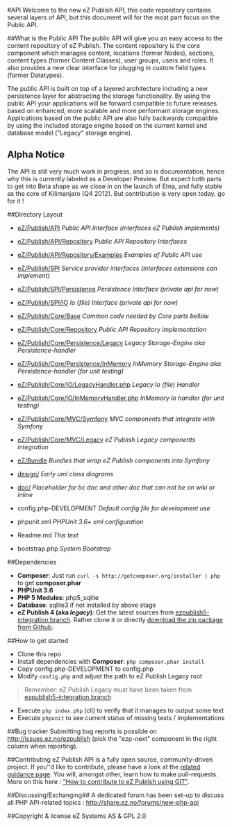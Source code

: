 #API
Welcome to the new eZ Publish API, this code repository contains several layers of API, but this document will for the most part focus on the Public API.

##What is the Public API
The public API will give you an easy access to the content repository of eZ Publish. The content repository is the core component which manages content, locations (former Nodes), sections, content types (former Content Classes), user groups, users and roles. It also provides a new clear interface for plugging in custom field types (former Datatypes).

The public API is built on top of a layered architecture including a new persistence layer for abstracting the storage functionality. By using the public API your applications will be forward compatible to future releases based on enhanced, more scalable and more performant storage engines. Applications based on the public API are also fully backwards compatible by using the included storage engine based on the current kernel and database model ("Legacy" storage engine).

## Alpha Notice
The API is still very much work in progress, and so is documentation, hence why this is currently labeled as a Developer Preview. But expect both parts to get into Beta shape as we close in on the launch of Etna, and fully stable as the core of Kilimanjaro (Q4 2012). But contribution is very open today, go for it !

##Directory Layout
* [eZ/Publish/API](/ezsystems/ezp-next/tree/master/eZ/Publish/API/)  *Public API Interface (interfaces eZ Publish implements)*
* [eZ/Publish/API/Repository](/ezsystems/ezp-next/tree/master/eZ/Publish/API/Repository/)  *Public API Repository Interfaces*
* [eZ/Publish/API/Repository/Examples](/ezsystems/ezp-next/tree/master/eZ/Publish/API/Repository/Examples/)  *Examples of Public API use*

* [eZ/Publish/SPI](/ezsystems/ezp-next/tree/master/eZ/Publish/SPI/)  *Service provider interfaces (interfaces extensions can implement)*
* [eZ/Publish/SPI/Persistence](/ezsystems/ezp-next/tree/master/eZ/Publish/SPI/Persistence/)  *Persistence Interface (private api for now)*
* [eZ/Publish/SPI/IO](/ezsystems/ezp-next/tree/master/eZ/Publish/SPI/IO/)  *Io (file) Interface (private api for now)*

* [eZ/Publish/Core/Base](/ezsystems/ezp-next/tree/master/eZ/Publish/Core/Base/)  *Common code needed by Core parts bellow*
* [eZ/Publish/Core/Repository](/ezsystems/ezp-next/tree/master/eZ/Publish/Core/Repository/)  *Public API Repository implementation*
* [eZ/Publish/Core/Persistence/Legacy](/ezsystems/ezp-next/tree/master/eZ/Publish/Core/Persistence/Legacy/)  *Legacy Storage-Engine aka Persistence-handler*
* [eZ/Publish/Core/Persistence/InMemory](/ezsystems/ezp-next/tree/master/eZ/Publish/Core/Persistence/InMemory/)  *InMemory  Storage-Engine aka Persistence-handler (for unit testing)*
* [eZ/Publish/Core/IO/LegacyHandler.php](/ezsystems/ezp-next/tree/master/eZ/Publish/Core/IO/)  *Legacy Io (file) Handler*
* [eZ/Publish/Core/IO/InMemoryHandler.php](/ezsystems/ezp-next/tree/master/eZ/Publish/Core/IO/)  *InMemory Io handler (for unit testing)*

* [eZ/Publish/Core/MVC/Symfony](/ezsystems/ezp-next/tree/master/eZ/Publish/Core/MVC/Symfony/)  *MVC components that integrate with Symfony*
* [eZ/Publish/Core/MVC/Legacy](/ezsystems/ezp-next/tree/master/eZ/Publish/Core/MVC/Legacy/)  *eZ Publish Legacy components integration*
* [eZ/Bundle](/ezsystems/ezp-next/tree/master/eZ/Bundle/)  *Bundles that wrap eZ Publish components into Symfony*

* [design/](/ezsystems/ezp-next/tree/master/design/)	 *Early uml class diagrams*
* [doc/](/ezsystems/ezp-next/tree/master/doc/)  *Placeholder for bc doc and other doc that can not be on wiki or inline*
* config.php-DEVELOPMENT  *Default config file for development use*
* phpunit.xml  *PHPUnit 3.6+ xml configuration*
* Readme.md  *This text*
* bootstrap.php  *System Bootstrap*

##Dependencies
* **Composer**: Just run `curl -s http://getcomposer.org/installer | php` to get **composer.phar**
* **PHPUnit 3.6**
* **PHP 5 Modules**: php5_sqlite
* **Database**: sqlite3 if not installed by above stage
* **eZ Publish 4 (aka *legacy*)**: Get the latest sources from [ezpublish5-integration branch](https://github.com/ezsystems/ezpublish/tree/ezpublish5-integration).
  Rather clone it or directly [download the zip package from Github](https://github.com/ezsystems/ezpublish/zipball/ezpublish5-integration).

##How to get started
* Clone this repo
* Install dependencies with **Composer**: `php composer.phar install`
* Copy config.php-DEVELOPMENT to config.php
* Modify `config.php` and adjust the path to eZ Publish Legacy root

> Remember: eZ Publish Legacy must have been taken from [ezpublish5-integration branch](https://github.com/ezsystems/ezpublish/tree/ezpublish5-integration).

* Execute `php index.php` (cli) to verify that it manages to output some text
* Execute `phpunit` to see current status of missing tests / implementations

##Bug tracker
Submitting bug reports is possible on http://issues.ez.no/ezpublish (pick the "ezp-next" component in the right column when reporting).

##Contributing
eZ Publish API is a fully open source, community-driven project. If you''d like to contribute, please have a look at the [related guidance page](http://share.ez.no/get-involved/develop). You will, amongst other, learn how to make pull-requests. More on this here : ["How to contribute to eZ Publish using GIT"](http://share.ez.no/learn/ez-publish/how-to-contribute-to-ez-publish-using-git).

##Discussing/Exchanging##
A dedicated forum has been set-up to discuss all PHP API-related topics : http://share.ez.no/forums/new-php-api

##Copyright & license
eZ Systems AS & GPL 2.0
